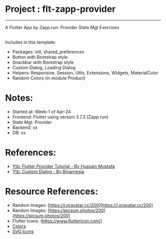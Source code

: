 # Project : flt-zapp-provider
***************************************************************
A Flutter App by Zapp.run: Provider State Mgt Exercises <br><br>

Includes in this template:
- Packages: intl, shared_preferences
- Button with Bootstrap style
- Snackbar with Bootstrap style
- Custom Dialog, Loading Dialog
- Helpers: Responsive, Session, Utils, Extensions, Widgets, MaterialColor
- Random Colors (in module Product)

# Notes:
- Started at: Week-1 of Apr-24
- Frontend: Flutter using version 3.7.3 (Zapp.run)
- State Mgt: Provider
- Backend: xx
- DB: xx

# References:
- [Ytb: Flutter Provider Tutorial - By Hussain Mustafa](https://www.youtube.com/watch?v=CvRkyxJn2Fc)
- [Ytb: Custom Dialog - By Binarnesia](https://www.youtube.com/watch?v=Sjo8kGULISA)

# Resource References:
- Random Images: [https://i.pravatar.cc/200](https://i.pravatar.cc/200)
- Random Images: [https://picsum.photos/200](https://picsum.photos/200)
- Flutter Icons: (https://www.fluttericon.com/)
- [Colors](https://coolors.co/palettes/trending)
- [SVG Icons](http://svgrepo.com)